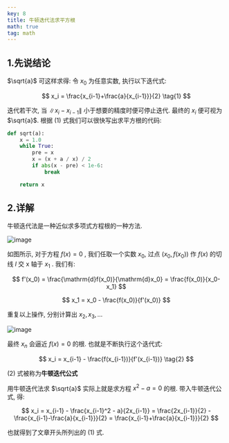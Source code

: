 ```yaml
---
key: 8
title: 牛顿迭代法求平方根
math: true
tag: math
---
```

## 1.先说结论
$\sqrt{a}$ 可这样求得: 令 $x_0$ 为任意实数, 执行以下迭代式:

$$
x_i = \frac{x_{i-1}+\frac{a}{x_{i-1}}}{2} \tag{1}
$$

迭代若干次, 当 $\|x_i-x_{i-1}\|$ 小于想要的精度时便可停止迭代. 最终的 $x_i$ 便可视为 $\sqrt{a}$. 根据 (1) 式我们可以很快写出求平方根的代码:

```python
def sqrt(a):
    x = 1.0
    while True:
        pre = x
        x = (x + a / x) / 2
        if abs(x - pre) < 1e-6:
            break

    return x
```

## 2.详解
牛顿迭代法是一种近似求多项式方程根的一种方法.

![image](/assets/images/sqrt_1.png)

如图所示, 对于方程 $f(x) = 0$ , 我们任取一个实数 $x_0$, 过点 $(x_0, f(x_0))$ 作 $f(x)$ 的切线 $l$ 交 x 轴于 $x_1$ . 我们有:

$$
f'(x_0) = \frac{\mathrm{d}f(x_0)}{\mathrm{d}x_0} = \frac{f(x_0)}{x_0-x_1}
$$

$$
x_1 = x_0 - \frac{f(x_0)}{f'(x_0)}
$$

重复以上操作, 分别计算出 $x_2, x_3, ...$

![image](/assets/images/sqrt_2.png)

最终 $x_n$ 会逼近 $f(x) = 0$ 的根. 也就是不断执行这个迭代式:

$$
x_i = x_{i-1} - \frac{f(x_{i-1})}{f'(x_{i-1})} \tag{2}
$$

\(2) 式被称为**牛顿迭代公式**


用牛顿迭代法求 $\sqrt{a}$ 实际上就是求方程 $x^2-a=0$ 的根. 带入牛顿迭代公式, 得:

$$
x_i = x_{i-1} - \frac{x_{i-1}^2 - a}{2x_{i-1}} = \frac{2x_{i-1}}{2} - \frac{x_{i-1}-\frac{a}{x_{i-1}}}{2} = \frac{x_{i-1}+\frac{a}{x_{i-1}}}{2}
$$

也就得到了文章开头所列出的 (1) 式.
